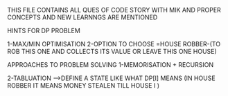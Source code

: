 THIS FILE CONTAINS ALL QUES OF CODE STORY WITH MIK AND PROPER CONCEPTS AND NEW LEARNNGS ARE MENTIONED


HINTS FOR DP PROBLEM

1-MAX/MIN OPTIMISATION
2-OPTION TO CHOOSE
  =HOUSE ROBBER-(TO ROB THIS ONE AND COLLECTS ITS VALUE OR LEAVE THIS ONE HOUSE)


APPROACHES TO PROBLEM SOLVING
1-MEMORISATION + RECURSION

2-TABLUATION -->DEFINE A STATE LIKE WHAT DP[I] MEANS (IN HOUSE ROBBER IT MEANS MONEY STEALEN TILL HOUSE I )

